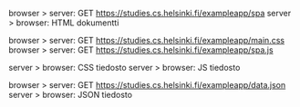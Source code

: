 browser > server: GET https://studies.cs.helsinki.fi/exampleapp/spa
server > browser: HTML dokumentti

browser > server: GET https://studies.cs.helsinki.fi/exampleapp/main.css
browser > server: GET https://studies.cs.helsinki.fi/exampleapp/spa.js

server > browser: CSS tiedosto
server > browser: JS tiedosto

browser > server: GET https://studies.cs.helsinki.fi/exampleapp/data.json
server > browser: JSON tiedosto